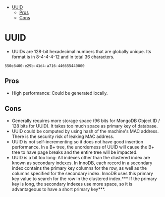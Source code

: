 - [UUID](#uuid)
  - [Pros](#pros)
  - [Cons](#cons)

# UUID

* UUIDs are 128-bit hexadecimal numbers that are globally unique. Its format is in 8-4-4-4-12 and in total 36 characters.  

```
550e8400-e29b-41d4-a716-446655440000
```

## Pros
* High performance: Could be generated locally. 

## Cons
* Generally requires more storage space (96 bits for MongoDB Object ID / 128 bits for UUID). It takes too much space as primary key of database. 
* UUID could be computed by using hash of the machine's MAC address. There is the security risk of leaking MAC address. 
* UUID is not self-incrementing so it does not have good insertion performance. In a B+ tree, the unorderness of UUID will cause the B+ tree to have page breaks and the entire tree will be impacted. 
* UUID is a bit too long: All indexes other than the clustered index are known as secondary indexes. In InnoDB, each record in a secondary index contains the primary key columns for the row, as well as the columns specified for the secondary index. InnoDB uses this primary key value to search for the row in the clustered index.*** If the primary key is long, the secondary indexes use more space, so it is advantageous to have a short primary key***.
